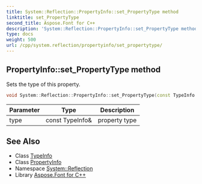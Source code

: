 ```yaml
---
title: System::Reflection::PropertyInfo::set_PropertyType method
linktitle: set_PropertyType
second_title: Aspose.Font for C++
description: 'System::Reflection::PropertyInfo::set_PropertyType method. Sets the type of this property in C++.'
type: docs
weight: 500
url: /cpp/system.reflection/propertyinfo/set_propertytype/
---
```

## PropertyInfo::set_PropertyType method


Sets the type of this property.

```cpp
void System::Reflection::PropertyInfo::set_PropertyType(const TypeInfo &type)
```


| Parameter | Type | Description |
| --- | --- | --- |
| type | const TypeInfo\& | property type |

## See Also

* Class [TypeInfo](../../../system/typeinfo/)
* Class [PropertyInfo](../)
* Namespace [System::Reflection](../../)
* Library [Aspose.Font for C++](../../../)
